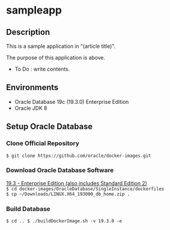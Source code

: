 # sampleapp

## Description
This is a sample application in "(article title)".

The purpose of this application is above.

 - To Do : write contents.
 
## Environments
 - Oracle Database 19c (19.3.0) Enterprise Edition
 - Oracle JDK 8

## Setup Oracle Database
### Clone Official Repository
`$ git clone https://github.com/oracle/docker-images.git`

### Download Oracle Database Software
<a href="https://www.oracle.com/database/technologies/oracle-database-software-downloads.html">19.3 - Enterprise Edition (also includes Standard Edition 2)</a><br>
`$ cd docker-images/OracleDatabase/SingleInstance/dockerfiles`<br>
`$ cp ~/Downloads/LINUX.X64_193000_db_home.zip .`

### Build Database
`$ cd ..
 $ ./buildDockerImage.sh -v 19.3.0 -e`
